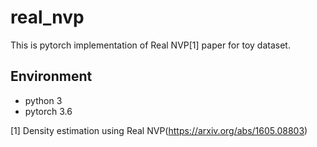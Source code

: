 # real_nvp

This is pytorch implementation of Real NVP[1] paper for toy dataset.

## Environment 
* python 3
* pytorch 3.6

[1] Density estimation using Real NVP(https://arxiv.org/abs/1605.08803)
